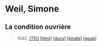 # Weil, Simone
## La condition ouvrière

> 1942,  <a title="Source XML/TEI" class="mime48 tei" href="https://hurlus.github.io/tei/weil-simone1942_condition-ouvriere.xml">[TEI]</a>  <a title="HTML une page" class="mime48 html" href="https://hurlus.github.io/weil-simone1942_condition-ouvriere/weil-simone1942_condition-ouvriere.html">[html]</a>  <a title="Bureautique (LibreOffice, MS.Word)" class="mime48 docx" href="https://hurlus.github.io/weil-simone1942_condition-ouvriere/weil-simone1942_condition-ouvriere.docx">[docx]</a>  <a title="Amazon.kindle" class="mime48 mobi" href="https://hurlus.github.io/weil-simone1942_condition-ouvriere/weil-simone1942_condition-ouvriere.mobi">[kindle]</a>  <a title="EPUB, pour liseuses et téléphones" class="mime48 epub" href="https://hurlus.github.io/weil-simone1942_condition-ouvriere/weil-simone1942_condition-ouvriere.epub">[epub]</a> 
